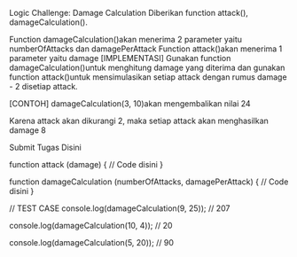 Logic Challenge: Damage Calculation
Diberikan function attack(), damageCalculation().

Function damageCalculation()akan menerima 2 parameter yaitu numberOfAttacks dan damagePerAttack
Function attack()akan menerima 1 parameter yaitu damage
[IMPLEMENTASI] Gunakan function damageCalculation()untuk menghitung damage yang diterima dan gunakan function attack()untuk mensimulasikan setiap attack dengan rumus damage - 2 disetiap attack.

[CONTOH] damageCalculation(3, 10)akan mengembalikan nilai 24

Karena attack akan dikurangi 2, maka setiap attack akan menghasilkan damage 8

Submit Tugas Disini

function attack (damage) {
// Code disini
}

function damageCalculation (numberOfAttacks, damagePerAttack) {
// Code disini
}

// TEST CASE
console.log(damageCalculation(9, 25)); // 207

console.log(damageCalculation(10, 4)); // 20

console.log(damageCalculation(5, 20)); // 90
